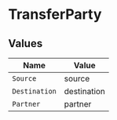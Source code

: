# TransferParty


## Values

| Name          | Value         |
| ------------- | ------------- |
| `Source`      | source        |
| `Destination` | destination   |
| `Partner`     | partner       |